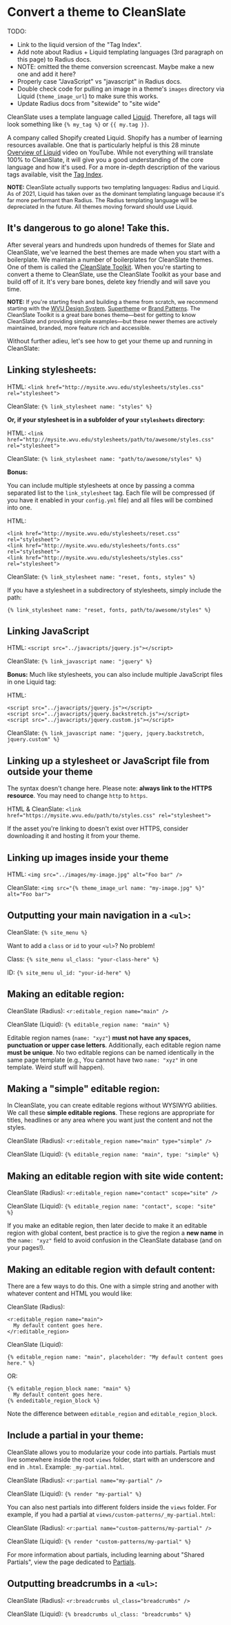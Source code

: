 # Convert a theme to CleanSlate

TODO:

  * Link to the liquid version of the "Tag Index".
  * Add note about Radius + Liquid templating languages (3rd paragraph on this page) to Radius docs.
  * NOTE: omitted the theme conversion screencast. Maybe make a new one and add it here?
  * Properly case "JavaScript" vs "javascript" in Radius docs.
  * Double check code for pulling an image in a theme's `images` directory via Liquid (`theme_image_url`) to make sure this works.
  * Update Radius docs from "sitewide" to "site wide"

CleanSlate uses a template language called [Liquid](https://shopify.github.io/liquid/). Therefore, all tags will look something like `{% my_tag %}` or `{{ my.tag }}`.

A company called Shopify created Liquid. Shopify has a number of learning resources available. One that is particularly helpful is this 28 minute [Overview of Liquid](https://www.youtube.com/watch?v=-ihFPNcSkT4) video on YouTube. While not everything will translate 100% to CleanSlate, it will give you a good understanding of the core language and how it's used. For a more in-depth description of the various tags available, visit the [Tag Index](https://cleanslatecms.wvu.edu/how-to/theme-development/tag-index).

<p style="font-size: .8rem;"><strong>NOTE:</strong> CleanSlate actually supports two templating languages: Radius and Liquid. As of 2021, Liquid has taken over as the dominant templating language because it's far more performant than Radius. The Radius templating language will be depreciated in the future. All themes moving forward should use Liquid.</p>

## It's dangerous to go alone! Take this.

After several years and hundreds upon hundreds of themes for Slate and CleanSlate, we've learned the best themes are made when you start with a boilerplate. We maintain a number of boilerplates for CleanSlate themes. One of them is called the [CleanSlate Toolkit](https://github.com/wvuweb/cleanslate-toolkit/tree/liquid). When you're starting to convert a theme to CleanSlate, use the CleanSlate Toolkit as your base and build off of it. It's very bare bones, delete key friendly and will save you time.

<p style="font-size: .8rem;"><strong>NOTE:</strong> If you're starting fresh and building a theme from scratch, we recommend starting with the <a href="https://designsystem.wvu.edu/">WVU Design System</a>, <a href="https://supertheme.sandbox.wvu.edu/">Supertheme</a> or <a href="https://patterns.wvu.edu/">Brand Patterns</a>. The CleanSlate Toolkit is a great bare bones theme—best for getting to know CleanSlate and providing simple examples—but these newer themes are actively maintained, branded, more feature rich and accessible.</p>

Without further adieu, let's see how to get your theme up and running in CleanSlate:

## Linking stylesheets:

HTML: `<link href="http://mysite.wvu.edu/stylesheets/styles.css" rel="stylesheet">`

CleanSlate: `{% link_stylesheet name: "styles" %}`

**Or, if your stylesheet is in a subfolder of your `stylesheets` directory:**

HTML: `<link href="http://mysite.wvu.edu/stylesheets/path/to/awesome/styles.css" rel="stylesheet">`

CleanSlate: `{% link_stylesheet name: "path/to/awesome/styles" %}`

**Bonus:**

You can include multiple stylesheets at once by passing a comma separated list to the `link_stylesheet` tag. Each file will be compressed (if you have it enabled in your `config.yml` file) and all files will be combined into one.

HTML:

```
<link href="http://mysite.wvu.edu/stylesheets/reset.css" rel="stylesheet">
<link href="http://mysite.wvu.edu/stylesheets/fonts.css" rel="stylesheet">
<link href="http://mysite.wvu.edu/stylesheets/styles.css" rel="stylesheet">
```

CleanSlate: `{% link_stylesheet name: "reset, fonts, styles" %}`

If you have a stylesheet in a subdirectory of stylesheets, simply include the path:

```
{% link_stylesheet name: "reset, fonts, path/to/awesome/styles" %}
```

## Linking JavaScript

HTML: `<script src="../javacripts/jquery.js"></script>`

CleanSlate: `{% link_javascript name: "jquery" %}`

**Bonus:** Much like stylesheets, you can also include multiple JavaScript files in one Liquid tag:

HTML:

```
<script src="../javacripts/jquery.js"></script>
<script src="../javacripts/jquery.backstretch.js"></script>
<script src="../javacripts/jquery.custom.js"></script>
```

CleanSlate: `{% link_javascript name: "jquery, jquery.backstretch, jquery.custom" %}`

## Linking up a stylesheet or JavaScript file from outside your theme

The syntax doesn't change here. Please note: **always link to the HTTPS resource**. You may need to change `http` to `https`.

HTML & CleanSlate: `<link href="https://mysite.wvu.edu/path/to/styles.css" rel="stylesheet">`

If the asset you're linking to doesn't exist over HTTPS, consider downloading it and hosting it from your theme.

## Linking up images inside your theme

HTML: `<img src="../images/my-image.jpg" alt="Foo bar" />`

CleanSlate: `<img src="{% theme_image_url name: "my-image.jpg" %}" alt="Foo bar">`

## Outputting your main navigation in a `<ul>`:

CleanSlate: `{% site_menu %}`

Want to add a `class` or `id` to your `<ul>`? No problem!

Class: `{% site_menu ul_class: "your-class-here" %}`

ID: `{% site_menu ul_id: "your-id-here" %}`

## Making an editable region:

CleanSlate (Radius): `<r:editable_region name="main" />`

CleanSlate (Liquid): `{% editable_region name: "main" %}`

Editable region names (`name: "xyz"`) **must not have any spaces, punctuation or upper case letters**. Additionally, each editable region name **must be unique**. No two editable regions can be named identically in the same page template (e.g., You cannot have two `name: "xyz"` in one template. Weird stuff will happen).

## Making a "simple" editable region:

In CleanSlate, you can create editable regions without WYSIWYG abilities. We call these **simple editable regions**. These regions are appropriate for titles, headlines or any area where you want just the content and not the styles.

CleanSlate (Radius): `<r:editable_region name="main" type="simple" />`

CleanSlate (Liquid): `{% editable_region name: "main", type: "simple" %}`

## Making an editable region with site wide content:

CleanSlate (Radius): `<r:editable_region name="contact" scope="site" />`

CleanSlate (Liquid): `{% editable_region name: "contact", scope: "site" %}`

If you make an editable region, then later decide to make it an editable region with global content, best practice is to give the region a **new name** in the `name: "xyz"` field to avoid confusion in the CleanSlate database (and on your pages!).

## Making an editable region with default content:

There are a few ways to do this. One with a simple string and another with whatever content and HTML you would like:

CleanSlate (Radius):

```
<r:editable_region name="main">
  My default content goes here.
</r:editable_region>
```

CleanSlate (Liquid):

```
{% editable_region name: "main", placeholder: "My default content goes here." %}
```

OR:

```
{% editable_region_block name: "main" %}
  My default content goes here.
{% endeditable_region_block %}
```

Note the difference between `editable_region` and `editable_region_block`.

## Include a partial in your theme:

CleanSlate allows you to modularize your code into partials. Partials must live somewhere inside the root `views` folder, start with an underscore and end in `.html`. Example: `_my-partial.html`.

CleanSlate (Radius): `<r:partial name="my-partial" />`

CleanSlate (Liquid): `{% render "my-partial" %}`

You can also nest partials into different folders inside the `views` folder. For example, if you had a partial at `views/custom-patterns/_my-partial.html`:

CleanSlate (Radius): `<r:partial name="custom-patterns/my-partial" />`

CleanSlate (Liquid): `{% render "custom-patterns/my-partial" %}`

For more information about partials, including learning about "Shared Partials", view the page dedicated to [Partials](https://cleanslatecms.wvu.edu/how-to/theme-development/partials).

## Outputting breadcrumbs in a `<ul>`:

CleanSlate (Radius): `<r:breadcrumbs ul_class="breadcrumbs" />`

CleanSlate (Liquid): `{% breadcrumbs ul_class: "breadcrumbs" %}`
